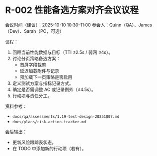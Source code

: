 # R-002 性能备选方案对齐会议议程

会议时间（建议）：2025-10-10 10:30–11:00
参会人：Quinn（QA）、James（Dev）、Sarah（PO，可选）

议程：
1. 回顾当前性能数据与目标（TTI ≤2.5s / 弱网 ≤4s）。
2. 讨论分页策略备选方案：
   - 首屏字段裁剪
   - 延迟加载附件与记录
   - 预加载下一页策略是否启用
3. 定义测试方案与指标记录方式。
4. 确定是否需调整 AC 或记录例外（≤4.5s）。
5. 行动项与责任分工。

资料参考：
- `docs/qa/assessments/1.19-test-design-20251007.md`
- `docs/plans/risk-action-tracker.md`

会后输出：
- 更新风险跟踪表状态。
- 在 TODO 中添加新的行动项（若有）。
